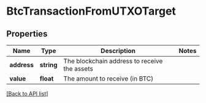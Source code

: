 # BtcTransactionFromUTXOTarget

## Properties

Name | Type | Description | Notes
------------ | ------------- | ------------- | -------------
**address** | **string** | The blockchain address to receive the assets |
**value** | **float** | The amount to receive (in BTC) |

[[Back to API list]](../../README.md#api-endpoints)
